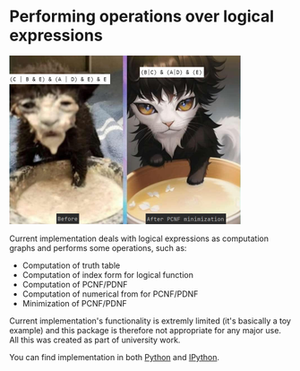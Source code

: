 # Performing operations over logical expressions

 <img src="image/Image.png" alt="Not funny" width="413" height="301">
 
Current implementation deals with logical expressions as computation graphs and performs some operations, such as:
* Computation of truth table
* Computation of index form for logical function
* Computation of PCNF/PDNF
* Computation of numerical from for PCNF/PDNF
* Minimization of PCNF/PDNF

Current implementation's functionality is extremly limited (it's basically a toy example) and this package is therefore not appropriate for any major use. 
All this was created as part of university work.

You can find implementation in both [Python](https://github.com/alipheesa/University-Study/tree/main/OS/operations%20over%20logical%20functions/Python) and [IPython](https://github.com/alipheesa/University-Study/tree/main/OS/operations%20over%20logical%20functions/IPython).
